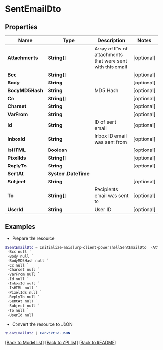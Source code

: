 # SentEmailDto
## Properties

Name | Type | Description | Notes
------------ | ------------- | ------------- | -------------
**Attachments** | **String[]** | Array of IDs of attachments that were sent with this email | [optional] 
**Bcc** | **String[]** |  | [optional] 
**Body** | **String** |  | [optional] 
**BodyMD5Hash** | **String** | MD5 Hash | [optional] 
**Cc** | **String[]** |  | [optional] 
**Charset** | **String** |  | [optional] 
**VarFrom** | **String** |  | [optional] 
**Id** | **String** | ID of sent email | [optional] 
**InboxId** | **String** | Inbox ID email was sent from | [optional] 
**IsHTML** | **Boolean** |  | [optional] 
**PixelIds** | **String[]** |  | [optional] 
**ReplyTo** | **String** |  | [optional] 
**SentAt** | **System.DateTime** |  | 
**Subject** | **String** |  | [optional] 
**To** | **String[]** | Recipients email was sent to | [optional] 
**UserId** | **String** | User ID | [optional] 

## Examples

- Prepare the resource
```powershell
$SentEmailDto = Initialize-maislurp-client-powershellSentEmailDto  -Attachments null `
 -Bcc null `
 -Body null `
 -BodyMD5Hash null `
 -Cc null `
 -Charset null `
 -VarFrom null `
 -Id null `
 -InboxId null `
 -IsHTML null `
 -PixelIds null `
 -ReplyTo null `
 -SentAt null `
 -Subject null `
 -To null `
 -UserId null
```

- Convert the resource to JSON
```powershell
$SentEmailDto | ConvertTo-JSON
```

[[Back to Model list]](../README#documentation-for-models) [[Back to API list]](../README#documentation-for-api-endpoints) [[Back to README]](../README)

